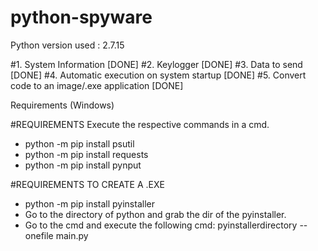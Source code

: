 # python-spyware

Python version used : 2.7.15

#1. System Information [DONE]
#2. Keylogger [DONE]
#3. Data to send [DONE]
#4. Automatic execution on system startup [DONE]
#5. Convert code to an image/.exe application [DONE]

Requirements (Windows)


#REQUIREMENTS
Execute the respective commands in a cmd.
 * python -m pip install psutil
 * python -m pip install requests
 * python -m pip install pynput

#REQUIREMENTS TO CREATE A .EXE
 * python -m pip install pyinstaller
 * Go to the directory of python and grab the dir of the pyinstaller.
 * Go to the cmd and execute the following cmd: pyinstallerdirectory --onefile main.py
